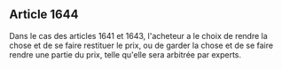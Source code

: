Article 1644
----
Dans le cas des articles 1641 et 1643, l'acheteur a le choix de rendre la chose
et de se faire restituer le prix, ou de garder la chose et de se faire rendre
une partie du prix, telle qu'elle sera arbitrée par experts.
